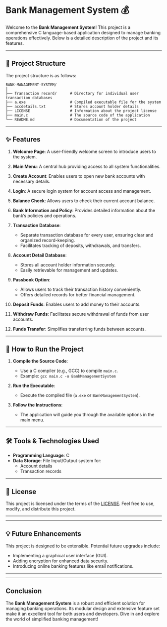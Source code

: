 # Bank Management System 💰

Welcome to the **Bank Management System**! This project is a comprehensive C language-based application designed to manage banking operations effectively. Below is a detailed description of the project and its features.

---

## 📁 Project Structure

The project structure is as follows:

```
BANK-MANAGEMENT-SYSTEM/
│
├── Transaction record/      # Directory for individual user transaction databases
├── a.exe                    # Compiled executable file for the system
├── accdetails.txt           # Stores account holder details
├── LICENSE                  # Information about the project license
├── main.c                   # The source code of the application
└── README.md                # Documentation of the project
```

---

## ✨ Features

1. **Welcome Page**: A user-friendly welcome screen to introduce users to the system.

2. **Main Menu**: A central hub providing access to all system functionalities.

3. **Create Account**: Enables users to open new bank accounts with necessary details.

4. **Login**: A secure login system for account access and management.

5. **Balance Check**: Allows users to check their current account balance.

6. **Bank Information and Policy**: Provides detailed information about the bank’s policies and operations.

7. **Transaction Database**:
   - Separate transaction database for every user, ensuring clear and organized record-keeping.
   - Facilitates tracking of deposits, withdrawals, and transfers.

8. **Account Detail Database**:
   - Stores all account holder information securely.
   - Easily retrievable for management and updates.

9. **Passbook Option**:
   - Allows users to track their transaction history conveniently.
   - Offers detailed records for better financial management.

10. **Deposit Funds**: Enables users to add money to their accounts.

11. **Withdraw Funds**: Facilitates secure withdrawal of funds from user accounts.

12. **Funds Transfer**: Simplifies transferring funds between accounts.

---

## 🚀 How to Run the Project

1. **Compile the Source Code**:
   - Use a C compiler (e.g., GCC) to compile `main.c`.
   - Example: `gcc main.c -o BankManagementSystem`

2. **Run the Executable**:
   - Execute the compiled file (`a.exe` or `BankManagementSystem`).

3. **Follow the Instructions**:
   - The application will guide you through the available options in the main menu.

---

## 🛠️ Tools & Technologies Used

- **Programming Language**: C
- **Data Storage**: File Input/Output system for:
  - Account details
  - Transaction records

---

## 📄 License

This project is licensed under the terms of the [LICENSE](./LICENSE). Feel free to use, modify, and distribute this project.

---
---

## 💡 Future Enhancements

This project is designed to be extensible. Potential future upgrades include:
- Implementing a graphical user interface (GUI).
- Adding encryption for enhanced data security.
- Introducing online banking features like email notifications.

---
---

## Conclusion
The **Bank Management System** is a robust and efficient solution for managing banking operations. Its modular design and extensive feature set make it an excellent tool for both users and developers. Dive in and explore the world of simplified banking management!

